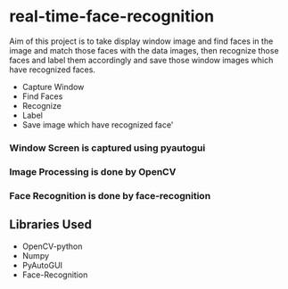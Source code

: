 # real-time-face-recognition

Aim of this project is to take display window image and find faces in the image and match those faces with the data images, then recognize those faces and label them accordingly and save those window images which have recognized faces.

- Capture Window
- Find Faces
- Recognize
- Label
- Save image which have recognized face'

### Window Screen is captured using pyautogui

### Image Processing is done by OpenCV

### Face Recognition is done by face-recognition

## Libraries Used
- OpenCV-python
- Numpy
- PyAutoGUI
- Face-Recognition
